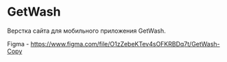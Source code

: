 # GetWash
 Верстка сайта для мобильного приложения GetWash.


Figma - https://www.figma.com/file/O1zZebeKTev4sOFKRBDq7t/GetWash-Copy
